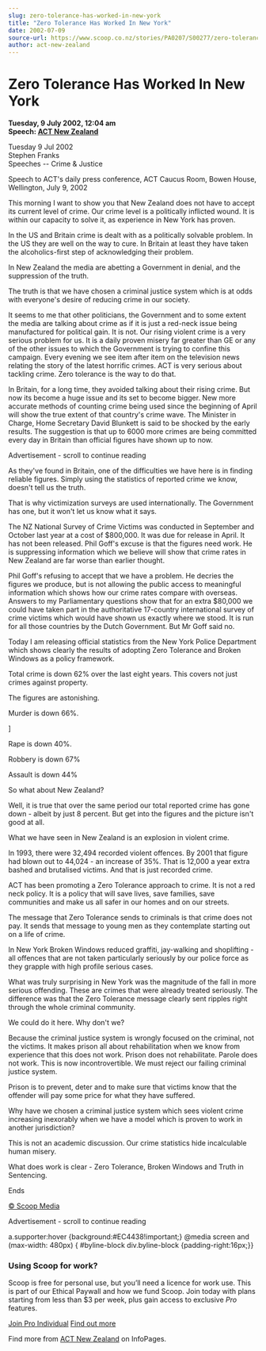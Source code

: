 ```yaml
---
slug: zero-tolerance-has-worked-in-new-york
title: "Zero Tolerance Has Worked In New York"
date: 2002-07-09
source-url: https://www.scoop.co.nz/stories/PA0207/S00277/zero-tolerance-has-worked-in-new-york.htm
author: act-new-zealand
---
```

Zero Tolerance Has Worked In New York
=====================================

**Tuesday, 9 July 2002, 12:04 am**  
**Speech: [ACT New Zealand](https://info.scoop.co.nz/ACT_New_Zealand)**

Tuesday 9 Jul 2002  
Stephen Franks  
Speeches -- Crime & Justice

Speech to ACT's daily press conference, ACT Caucus Room, Bowen House, Wellington, July 9, 2002

This morning I want to show you that New Zealand does not have to accept its current level of crime. Our crime level is a politically inflicted wound. It is within our capacity to solve it, as experience in New York has proven.

In the US and Britain crime is dealt with as a politically solvable problem. In the US they are well on the way to cure. In Britain at least they have taken the alcoholics-first step of acknowledging their problem.

In New Zealand the media are abetting a Government in denial, and the suppression of the truth.

The truth is that we have chosen a criminal justice system which is at odds with everyone's desire of reducing crime in our society.

It seems to me that other politicians, the Government and to some extent the media are talking about crime as if it is just a red-neck issue being manufactured for political gain. It is not. Our rising violent crime is a very serious problem for us. It is a daily proven misery far greater than GE or any of the other issues to which the Government is trying to confine this campaign. Every evening we see item after item on the television news relating the story of the latest horrific crimes. ACT is very serious about tackling crime. Zero tolerance is the way to do that.

In Britain, for a long time, they avoided talking about their rising crime. But now its become a huge issue and its set to become bigger. New more accurate methods of counting crime being used since the beginning of April will show the true extent of that country's crime wave. The Minister in Charge, Home Secretary David Blunkett is said to be shocked by the early results. The suggestion is that up to 6000 more crimes are being committed every day in Britain than official figures have shown up to now.

Advertisement - scroll to continue reading





As they've found in Britain, one of the difficulties we have here is in finding reliable figures. Simply using the statistics of reported crime we know, doesn't tell us the truth.

That is why victimization surveys are used internationally. The Government has one, but it won't let us know what it says.

The NZ National Survey of Crime Victims was conducted in September and October last year at a cost of $800,000. It was due for release in April. It has not been released. Phil Goff's excuse is that the figures need work. He is suppressing information which we believe will show that crime rates in New Zealand are far worse than earlier thought.

Phil Goff's refusing to accept that we have a problem. He decries the figures we produce, but is not allowing the public access to meaningful information which shows how our crime rates compare with overseas. Answers to my Parliamentary questions show that for an extra $80,000 we could have taken part in the authoritative 17-country international survey of crime victims which would have shown us exactly where we stood. It is run for all those countries by the Dutch Government. But Mr Goff said no.

Today I am releasing official statistics from the New York Police Department which shows clearly the results of adopting Zero Tolerance and Broken Windows as a policy framework.

Total crime is down 62% over the last eight years. This covers not just crimes against property.

The figures are astonishing.

Murder is down 66%.

\]

Rape is down 40%.

Robbery is down 67%

Assault is down 44%

So what about New Zealand?

Well, it is true that over the same period our total reported crime has gone down - albeit by just 8 percent. But get into the figures and the picture isn't good at all.

What we have seen in New Zealand is an explosion in violent crime.

In 1993, there were 32,494 recorded violent offences. By 2001 that figure had blown out to 44,024 - an increase of 35%. That is 12,000 a year extra bashed and brutalised victims. And that is just recorded crime.

ACT has been promoting a Zero Tolerance approach to crime. It is not a red neck policy. It is a policy that will save lives, save families, save communities and make us all safer in our homes and on our streets.

The message that Zero Tolerance sends to criminals is that crime does not pay. It sends that message to young men as they contemplate starting out on a life of crime.

In New York Broken Windows reduced graffiti, jay-walking and shoplifting - all offences that are not taken particularly seriously by our police force as they grapple with high profile serious cases.

What was truly surprising in New York was the magnitude of the fall in more serious offending. These are crimes that were already treated seriously. The difference was that the Zero Tolerance message clearly sent ripples right through the whole criminal community.

We could do it here. Why don't we?

Because the criminal justice system is wrongly focused on the criminal, not the victims. It makes prison all about rehabilitation when we know from experience that this does not work. Prison does not rehabilitate. Parole does not work. This is now incontrovertible. We must reject our failing criminal justice system.

Prison is to prevent, deter and to make sure that victims know that the offender will pay some price for what they have suffered.

Why have we chosen a criminal justice system which sees violent crime increasing inexorably when we have a model which is proven to work in another jurisdiction?

This is not an academic discussion. Our crime statistics hide incalculable human misery.

What does work is clear - Zero Tolerance, Broken Windows and Truth in Sentencing.

Ends

  

[© Scoop Media](http://www.scoop.co.nz/about/terms.html)  

Advertisement - scroll to continue reading



a.supporter:hover {background:#EC4438!important;} @media screen and (max-width: 480px) { #byline-block div.byline-block {padding-right:16px;}}

### Using Scoop for work?

Scoop is free for personal use, but you’ll need a licence for work use. This is part of our Ethical Paywall and how we fund Scoop. Join today with plans starting from less than $3 per week, plus gain access to exclusive _Pro_ features.  
  
[Join Pro Individual](https://pro.scoop.co.nz/Individual/?from=ProIn24) [Find out more](https://pro.scoop.co.nz/using-scoop-for-work/?from=ProIn24)

Find more from [ACT New Zealand](https://info.scoop.co.nz/ACT_New_Zealand) on InfoPages.